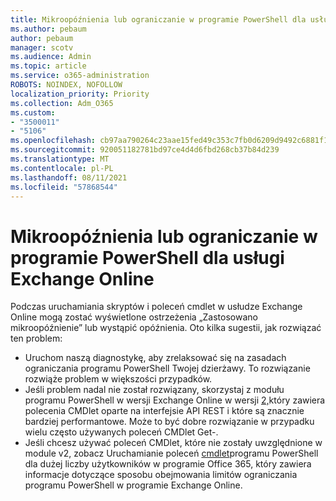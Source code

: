 ```yaml
---
title: Mikroopóźnienia lub ograniczanie w programie PowerShell dla usługi Exchange Online
ms.author: pebaum
author: pebaum
manager: scotv
ms.audience: Admin
ms.topic: article
ms.service: o365-administration
ROBOTS: NOINDEX, NOFOLLOW
localization_priority: Priority
ms.collection: Adm_O365
ms.custom:
- "3500011"
- "5106"
ms.openlocfilehash: cb97aa790264c23aae15fed49c353c7fb0d6209d9492c6881f1b1091fe80d7b8
ms.sourcegitcommit: 920051182781bd97ce4d4d6fbd268cb37b84d239
ms.translationtype: MT
ms.contentlocale: pl-PL
ms.lasthandoff: 08/11/2021
ms.locfileid: "57868544"
---
```

# <a name="micro-delays-or-throttling-in-exchange-online-powershell"></a>Mikroopóźnienia lub ograniczanie w programie PowerShell dla usługi Exchange Online

Podczas uruchamiania skryptów i poleceń cmdlet w usłudze Exchange Online mogą zostać wyświetlone ostrzeżenia „Zastosowano mikroopóźnienie” lub wystąpić opóźnienia. Oto kilka sugestii, jak rozwiązać ten problem:

- Uruchom naszą diagnostykę, aby zrelaksować się na zasadach ograniczania programu PowerShell Twojej dzierżawy. To rozwiązanie rozwiąże problem w większości przypadków.
- Jeśli problem nadal nie został rozwiązany, skorzystaj z modułu programu PowerShell w wersji Exchange Online w wersji [2,](https://docs.microsoft.com/powershell/exchange/exchange-online/exchange-online-powershell-v2/exchange-online-powershell-v2?view=exchange-ps&preserve-view=true)który zawiera polecenia CMDlet oparte na interfejsie API REST i które są znacznie bardziej performantowe. Może to być dobre rozwiązanie w przypadku wielu często używanych poleceń CMDlet Get-.
- Jeśli chcesz używać poleceń CMDlet, które nie zostały uwzględnione w module v2, zobacz Uruchamianie poleceń [cmdlet](https://techcommunity.microsoft.com/t5/exchange-team-blog/updated-running-powershell-cmdlets-for-large-numbers-of-users-in/ba-p/1000628#)programu PowerShell dla dużej liczby użytkowników w programie Office 365, który zawiera informacje dotyczące sposobu obejmowania limitów ograniczania programu PowerShell w programie Exchange Online.
